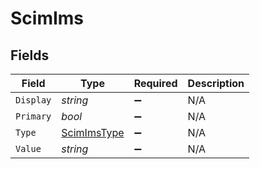 # ScimIms


## Fields

| Field                                                 | Type                                                  | Required                                              | Description                                           |
| ----------------------------------------------------- | ----------------------------------------------------- | ----------------------------------------------------- | ----------------------------------------------------- |
| `Display`                                             | *string*                                              | :heavy_minus_sign:                                    | N/A                                                   |
| `Primary`                                             | *bool*                                                | :heavy_minus_sign:                                    | N/A                                                   |
| `Type`                                                | [ScimImsType](../../Models/Components/ScimImsType.md) | :heavy_minus_sign:                                    | N/A                                                   |
| `Value`                                               | *string*                                              | :heavy_minus_sign:                                    | N/A                                                   |